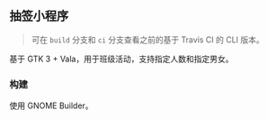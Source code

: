 ## 抽签小程序

> 可在 `build` 分支和 `ci` 分支查看之前的基于 Travis CI 的 CLI 版本。

基于 GTK 3 + Vala，用于班级活动，支持指定人数和指定男女。

### 构建

使用 GNOME Builder。
